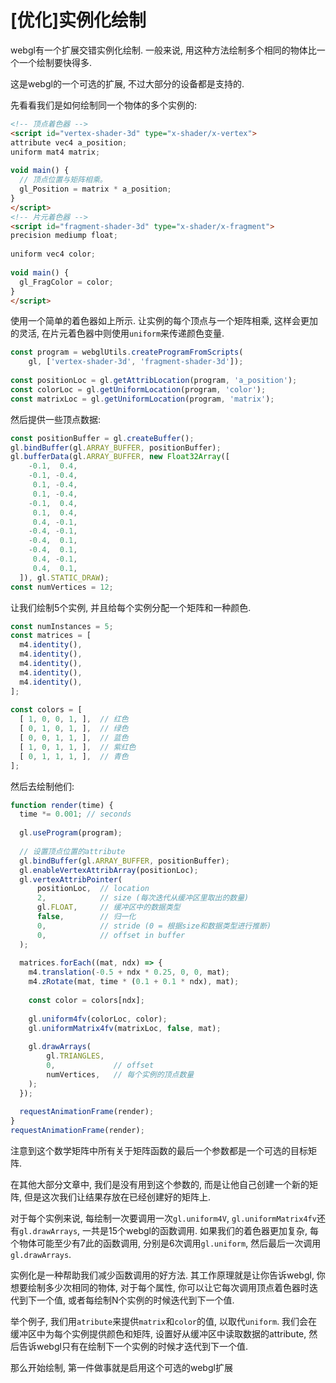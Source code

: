 # [优化]实例化绘制

webgl有一个扩展交错实例化绘制. 一般来说, 用这种方法绘制多个相同的物体比一个一个绘制要快得多.

这是webgl的一个可选的扩展, 不过大部分的设备都是支持的.

先看看我们是如何绘制同一个物体的多个实例的:

```html
<!-- 顶点着色器 -->
<script id="vertex-shader-3d" type="x-shader/x-vertex">
attribute vec4 a_position;
uniform mat4 matrix;
 
void main() {
  // 顶点位置与矩阵相乘。
  gl_Position = matrix * a_position;
}
</script>
<!-- 片元着色器 -->
<script id="fragment-shader-3d" type="x-shader/x-fragment">
precision mediump float;
 
uniform vec4 color;
 
void main() {
  gl_FragColor = color;
}
</script>
```

使用一个简单的着色器如上所示. 让实例的每个顶点与一个矩阵相乘, 这样会更加的灵活, 在片元着色器中则使用`uniform`来传递颜色变量.

```js
const program = webglUtils.createProgramFromScripts(
    gl, ['vertex-shader-3d', 'fragment-shader-3d']);
 
const positionLoc = gl.getAttribLocation(program, 'a_position');
const colorLoc = gl.getUniformLocation(program, 'color');
const matrixLoc = gl.getUniformLocation(program, 'matrix');
```

然后提供一些顶点数据:

```js
const positionBuffer = gl.createBuffer();
gl.bindBuffer(gl.ARRAY_BUFFER, positionBuffer);
gl.bufferData(gl.ARRAY_BUFFER, new Float32Array([
    -0.1,  0.4,
    -0.1, -0.4,
     0.1, -0.4,
     0.1, -0.4,
    -0.1,  0.4,
     0.1,  0.4,
     0.4, -0.1,
    -0.4, -0.1,
    -0.4,  0.1,
    -0.4,  0.1,
     0.4, -0.1,
     0.4,  0.1,
  ]), gl.STATIC_DRAW);
const numVertices = 12;
```

让我们绘制5个实例, 并且给每个实例分配一个矩阵和一种颜色. 

```js
const numInstances = 5;
const matrices = [
  m4.identity(),
  m4.identity(),
  m4.identity(),
  m4.identity(),
  m4.identity(),
];
 
const colors = [
  [ 1, 0, 0, 1, ],  // 红色
  [ 0, 1, 0, 1, ],  // 绿色
  [ 0, 0, 1, 1, ],  // 蓝色
  [ 1, 0, 1, 1, ],  // 紫红色
  [ 0, 1, 1, 1, ],  // 青色
];
```

然后去绘制他们:

```js
function render(time) {
  time *= 0.001; // seconds
 
  gl.useProgram(program);
 
  // 设置顶点位置的attribute
  gl.bindBuffer(gl.ARRAY_BUFFER, positionBuffer);
  gl.enableVertexAttribArray(positionLoc);
  gl.vertexAttribPointer(
      positionLoc,  // location
      2,            // size (每次迭代从缓冲区里取出的数量)
      gl.FLOAT,     // 缓冲区中的数据类型
      false,        // 归一化
      0,            // stride (0 = 根据size和数据类型进行推断)
      0,            // offset in buffer
  );
 
  matrices.forEach((mat, ndx) => {
    m4.translation(-0.5 + ndx * 0.25, 0, 0, mat);
    m4.zRotate(mat, time * (0.1 + 0.1 * ndx), mat);
 
    const color = colors[ndx];
 
    gl.uniform4fv(colorLoc, color);
    gl.uniformMatrix4fv(matrixLoc, false, mat);
 
    gl.drawArrays(
        gl.TRIANGLES,
        0,             // offset
        numVertices,   // 每个实例的顶点数量
    );
  });
 
  requestAnimationFrame(render);
}
requestAnimationFrame(render);
```

注意到这个数学矩阵中所有关于矩阵函数的最后一个参数都是一个可选的目标矩阵.

在其他大部分文章中, 我们是没有用到这个参数的, 而是让他自己创建一个新的矩阵, 但是这次我们让结果存放在已经创建好的矩阵上. 

对于每个实例来说, 每绘制一次要调用一次`gl.uniform4V`, `gl.uniformMatrix4fv`还有`gl.drawArrays`, 一共是15个webgl的函数调用. 如果我们的着色器更加复杂, 每个物体可能至少有7此的函数调用, 分别是6次调用`gl.uniform`, 然后最后一次调用`gl.drawArrays`.

实例化是一种帮助我们减少函数调用的好方法. 其工作原理就是让你告诉webgl, 你想要绘制多少次相同的物体, 对于每个属性, 你可以让它每次调用顶点着色器时迭代到下一个值, 或者每绘制N个实例的时候迭代到下一个值. 

举个例子, 我们用`atribute`来提供`matrix`和`color`的值, 以取代`uniform`. 我们会在缓冲区中为每个实例提供颜色和矩阵, 设置好从缓冲区中读取数据的attribute, 然后告诉webgl只有在绘制下一个实例的时候才迭代到下一个值.

那么开始绘制, 第一件做事就是启用这个可选的webgl扩展

